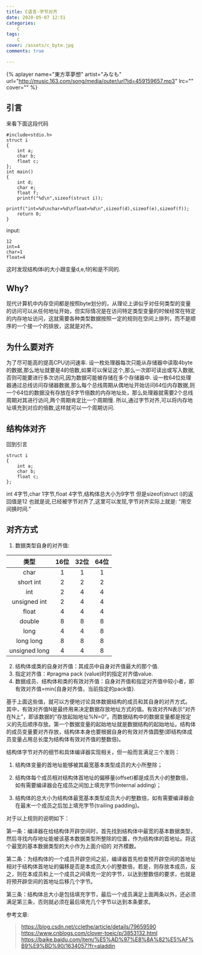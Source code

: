 ```yaml
---
title: C语言-字节对齐
date: 2020-05-07 12:51
categories:
    C
tags:
    C
cover: /assets/c_byte.jpg
comments: true

---
```


{% aplayer name="東方萃夢想" artist="みなも" url="http://music.163.com/song/media/outer/url?id=459159657.mp3" lrc="" cover="" %}

## 引言
来看下面这段代码
```
#include<stdio.h>
struct i
{
    int a;
    char b;
    float c;
};
int main()
{
    int d;
    char e;
    float f;
    printf("%d\n",sizeof(struct i));
    printf("int=%d\nchar=%d\nfloat=%d\n",sizeof(d),sizeof(e),sizeof(f));
    return 0;
}
```
input:
```
12
int=4
char=1
float=4
```
这时发现结构体i的大小跟变量d,e,f的和是不同的.

## Why?
现代计算机中内存空间都是按照byte划分的，从理论上讲似乎对任何类型的变量的访问可以从任何地址开始，但实际情况是在访问特定类型变量的时候经常在特定的内存地址访问，这就需要各种类型数据按照一定的规则在空间上排列，而不是顺序的一个接一个的排放，这就是对齐。

## 为什么要对齐
为了尽可能高的提高CPU访问速率. 
设一枚处理器每次只能从存储器中读取4byte的数据,那么地址就要是4的倍数,如果可以保证这个,那么一次即可读出或写入数据,否则可能要进行多次访问,因为数据可能被存储在多个存储器中.
设一枚64位处理器通过总线访问存储器数据,那么每个总线周期从偶地址开始访问64位内存数据,则一个64位的数据没有存放在8字节倍数的内存地址处，那么处理器就需要2个总线周期对其进行访问,两个周期肯定比一个周期慢.
所以,通过字节对齐,可以将内存地址填充到对应的倍数,这样就可以一个周期访问.

## 结构体对齐
回到引言
```
struct i
{
    int a;
    char b;
    float c;
};
```
int 4字节,char 1字节,float 4字节,结构体总大小为9字节
但是sizeof(struct i)的返回值是12
也就是说,已经被字节对齐了,这里可以发现,字节对齐实际上就是:
“用空间换时间.”

## 对齐方式
1. 数据类型自身的对齐值:

| 类型        | 16位 | 32位 | 64位 |
| :-------------: | :----: | :----: | :----: |
| char          | 1    | 1    | 1    |
| short int     | 2    | 2    | 2    |
| int           | 2    | 4    | 4    |
| unsigned int  | 2    | 4    | 4    |
| float         | 4    | 4    | 4    |
| double        | 8    | 8    | 8    |
| long          | 4    | 4    | 8    |
| long long     | 8    | 8    | 8    |
| unsigned long | 4    | 4    | 8    |
2. 结构体或类的自身对齐值：其成员中自身对齐值最大的那个值.
3. 指定对齐值：#pragma pack (value)时的指定对齐值value.
4. 数据成员、结构体和类的有效对齐值：自身对齐值和指定对齐值中较小者，即有效对齐值=min{自身对齐值，当前指定的pack值}.

基于上面这些值，就可以方便地讨论具体数据结构的成员和其自身的对齐方式。
其中，有效对齐值N是最终用来决定数据存放地址方式的值。有效对齐N表示“对齐在N上”，即该数据的“存放起始地址%N=0”。而数据结构中的数据变量都是按定义的先后顺序存放。第一个数据变量的起始地址就是数据结构的起始地址。结构体的成员变量要对齐存放，结构体本身也要根据自身的有效对齐值圆整(即结构体成员变量占用总长度为结构体有效对齐值的整数倍)。

结构体字节对齐的细节和具体编译器实现相关，但一般而言满足三个准则：

1. 结构体变量的首地址能够被其最宽基本类型成员的大小所整除；

2. 结构体每个成员相对结构体首地址的偏移量(offset)都是成员大小的整数倍，如有需要编译器会在成员之间加上填充字节(internal adding)；

3. 结构体的总大小为结构体最宽基本类型成员大小的整数倍，如有需要编译器会在最末一个成员之后加上填充字节{trailing padding}。

对于以上规则的说明如下：

第一条：编译器在给结构体开辟空间时，首先找到结构体中最宽的基本数据类型，然后寻找内存地址能被该基本数据类型所整除的位置，作为结构体的首地址。将这个最宽的基本数据类型的大小作为上面介绍的
对齐模数。

第二条：为结构体的一个成员开辟空间之前，编译器首先检查预开辟空间的首地址相对于结构体首地址的偏移是否是本成员大小的整数倍，若是，则存放本成员，反之，则在本成员和上一个成员之间填充一定的字节，以达到整数倍的要求，也就是将预开辟空间的首地址后移几个字节。

第三条：结构体总大小是包括填充字节，最后一个成员满足上面两条以外，还必须满足第三条，否则就必须在最后填充几个字节以达到本条要求。

参考文章:
> https://blog.csdn.net/cclethe/article/details/79659590
> https://www.cnblogs.com/clover-toeic/p/3853132.html
> https://baike.baidu.com/item/%E5%AD%97%E8%8A%82%E5%AF%B9%E9%BD%90/1634057?fr=aladdin





















